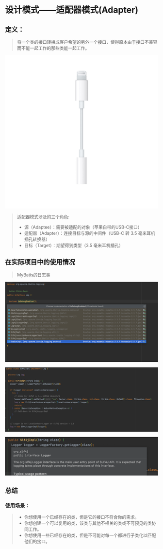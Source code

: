 # 设计模式——适配器模式(Adapter)

## 定义：

> 将一个类的接口转换成客户希望的另外一个接口，使得原本由于接口不兼容而不能一起工作的那些类能一起工作。


![](./images/MMX62.jpeg)

> 适配器模式涉及的三个角色:
> * 源（Adaptee）：需要被适配的对象（苹果自带的USB-C接口）
> * 适配器（Adapter）：连接目标与源的中间件（USB-C 转 3.5 毫米耳机插孔转换器）
> * 目标（Target）：期望得到类型（3.5 毫米耳机插孔）

## 在实际项目中的使用情况

> MyBatis的日志类

![](./images/image2.png)

![](./images/image3.png)

![](./images/image4.png)

## 总结

### 使用场景：

> * 你想使用一个已经存在的类，但是它的接口不符合你的需求。
> * 你想创建一个可以复用的类，该类与其他不相关的类或不可预见的类协同工作。
> * 你想使用一些已经存在的类，但是不可能对每一个都进行子类化以匹配他们的接口。





